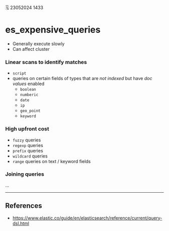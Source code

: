🗓️ 23052024 1433

# es_expensive_queries

- Generally execute slowly
- Can affect cluster

### Linear scans to identify matches

- `script`
- queries on certain fields of types that are _not indexed_ but have _doc values_ enabled
  - `boolean`
  - `numberic`
  - `date`
  - `ip`
  - `geo_point`
  - `keyword`

### High upfront cost

- `fuzzy` queries
- `regexp` queries
- `prefix` queries
- `wildcard` queries
- `range` queries on text / keyword fields

### Joining queries

...

---

## References

- https://www.elastic.co/guide/en/elasticsearch/reference/current/query-dsl.html
